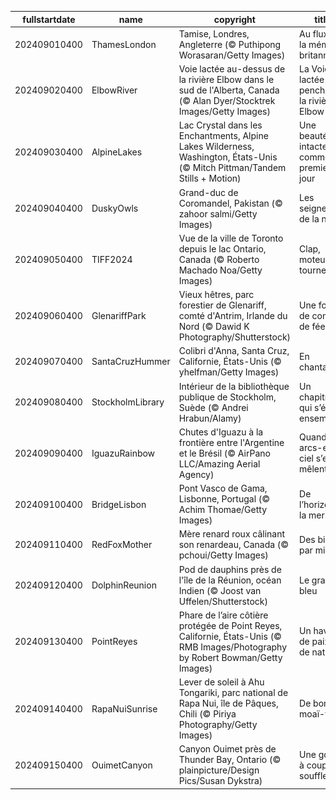 |fullstartdate|name|copyright|title|image|
|--|--|--|--|--|
202409010400|ThamesLondon|Tamise, Londres, Angleterre (© Puthipong Worasaran/Getty Images)|Au flux de la mémoire britannique|![](/fr-CA/2024/09/202409010400ThamesLondon.jpg)|
202409020400|ElbowRiver|Voie lactée au-dessus de la rivière Elbow dans le sud de l'Alberta, Canada (© Alan Dyer/Stocktrek Images/Getty Images)|La Voie lactée se penche sur la rivière Elbow|![](/fr-CA/2024/09/202409020400ElbowRiver.jpg)|
202409030400|AlpineLakes|Lac Crystal dans les Enchantments, Alpine Lakes Wilderness, Washington, États-Unis (© Mitch Pittman/Tandem Stills + Motion)|Une beauté intacte comme au premier jour|![](/fr-CA/2024/09/202409030400AlpineLakes.jpg)|
202409040400|DuskyOwls|Grand-duc de Coromandel, Pakistan (© zahoor salmi/Getty Images)|Les seigneurs de la nuit|![](/fr-CA/2024/09/202409040400DuskyOwls.jpg)|
202409050400|TIFF2024|Vue de la ville de Toronto depuis le lac Ontario, Canada (© Roberto Machado Noa/Getty Images)|Clap, moteur, ça tourne!|![](/fr-CA/2024/09/202409050400TIFF2024.jpg)|
202409060400|GlenariffPark|Vieux hêtres, parc forestier de Glenariff, comté d'Antrim, Irlande du Nord (© Dawid K Photography/Shutterstock)|Une forêt de conte de fées|![](/fr-CA/2024/09/202409060400GlenariffPark.jpg)|
202409070400|SantaCruzHummer|Colibri d'Anna, Santa Cruz, Californie, États-Unis (© yhelfman/Getty Images)|En chantant...|![](/fr-CA/2024/09/202409070400SantaCruzHummer.jpg)|
202409080400|StockholmLibrary|Intérieur de la bibliothèque publique de Stockholm, Suède (© Andrei Hrabun/Alamy)|Un chapitre qui s’écrit ensemble|![](/fr-CA/2024/09/202409080400StockholmLibrary.jpg)|
202409090400|IguazuRainbow|Chutes d'Iguazu à la frontière entre l'Argentine et le Brésil (© AirPano LLC/Amazing Aerial Agency)|Quand les arcs-en-ciel s’en mêlent|![](/fr-CA/2024/09/202409090400IguazuRainbow.jpg)|
202409100400|BridgeLisbon|Pont Vasco de Gama, Lisbonne, Portugal (© Achim Thomae/Getty Images)|De l’horizon à la mer|![](/fr-CA/2024/09/202409100400BridgeLisbon.jpg)|
202409110400|RedFoxMother|Mère renard roux câlinant son renardeau, Canada (© pchoui/Getty Images)|Des bisous par millier|![](/fr-CA/2024/09/202409110400RedFoxMother.jpg)|
202409120400|DolphinReunion|Pod de dauphins près de l'île de la Réunion, océan Indien (© Joost van Uffelen/Shutterstock)|Le grand bleu|![](/fr-CA/2024/09/202409120400DolphinReunion.jpg)|
202409130400|PointReyes|Phare de l’aire côtière protégée de Point Reyes, Californie, États-Unis (© RMB Images/Photography by Robert Bowman/Getty Images)|Un havre de paix et de nature|![](/fr-CA/2024/09/202409130400PointReyes.jpg)|
202409140400|RapaNuiSunrise|Lever de soleil à Ahu Tongariki, parc national de Rapa Nui, île de Pâques, Chili (© Piriya Photography/Getty Images)|De bon moaï-tin|![](/fr-CA/2024/09/202409140400RapaNuiSunrise.jpg)|
202409150400|OuimetCanyon|Canyon Ouimet près de Thunder Bay, Ontario (© plainpicture/Design Pics/Susan Dykstra)|Une gorge à couper le souffle|![](/fr-CA/2024/09/202409150400OuimetCanyon.jpg)|
